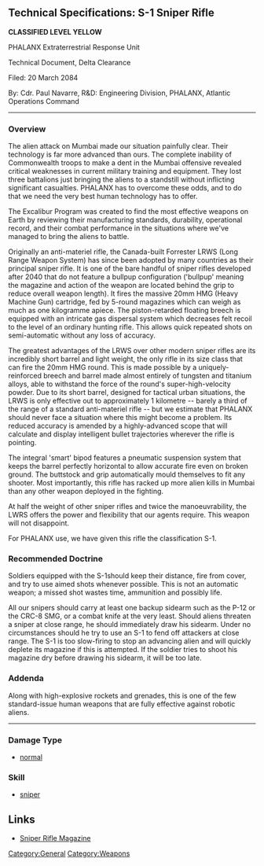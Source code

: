 ## Technical Specifications: S-1 Sniper Rifle

**CLASSIFIED LEVEL YELLOW**

PHALANX Extraterrestrial Response Unit

Technical Document, Delta Clearance

Filed: 20 March 2084

By: Cdr. Paul Navarre, R&D: Engineering Division, PHALANX, Atlantic
Operations Command

------------------------------------------------------------------------

### Overview

The alien attack on Mumbai made our situation painfully clear. Their
technology is far more advanced than ours. The complete inability of
Commonwealth troops to make a dent in the Mumbai offensive revealed
critical weaknesses in current military training and equipment. They
lost three battalions just bringing the aliens to a standstill without
inflicting significant casualties. PHALANX has to overcome these odds,
and to do that we need the very best human technology has to offer.

The Excalibur Program was created to find the most effective weapons on
Earth by reviewing their manufacturing standards, durability,
operational record, and their combat performance in the situations where
we've managed to bring the aliens to battle.

Originally an anti-materiel rifle, the Canada-built Forrester LRWS (Long
Range Weapon System) has since been adopted by many countries as their
principal sniper rifle. It is one of the bare handful of sniper rifles
developed after 2040 that do not feature a bullpup configuration
('bullpup' meaning the magazine and action of the weapon are located
behind the grip to reduce overall weapon length). It fires the massive
20mm HMG (Heavy Machine Gun) cartridge, fed by 5-round magazines which
can weigh as much as one kilogramme apiece. The piston-retarded floating
breech is equipped with an intricate gas dispersal system which
decreases felt recoil to the level of an ordinary hunting rifle. This
allows quick repeated shots on semi-automatic without any loss of
accuracy.

The greatest advantages of the LRWS over other modern sniper rifles are
its incredibly short barrel and light weight, the only rifle in its size
class that can fire the 20mm HMG round. This is made possible by a
uniquely-reinforced breech and barrel made almost entirely of tungsten
and titanium alloys, able to withstand the force of the round's
super-high-velocity powder. Due to its short barrel, designed for
tactical urban situations, the LRWS is only effective out to
approximately 1 kilometre -- barely a third of the range of a standard
anti-materiel rifle -- but we estimate that PHALANX should never face a
situation where this might become a problem. Its reduced accuracy is
amended by a highly-advanced scope that will calculate and display
intelligent bullet trajectories wherever the rifle is pointing.

The integral 'smart' bipod features a pneumatic suspension system that
keeps the barrel perfectly horizontal to allow accurate fire even on
broken ground. The buttstock and grip automatically mould themselves to
fit any shooter. Most importantly, this rifle has racked up more alien
kills in Mumbai than any other weapon deployed in the fighting.

At half the weight of other sniper rifles and twice the manoeuvrability,
the LWRS offers the power and flexibility that our agents require. This
weapon will not disappoint.

For PHALANX use, we have given this rifle the classification S-1.

### Recommended Doctrine

Soldiers equipped with the S-1should keep their distance, fire from
cover, and try to use aimed shots whenever possible. This is not an
automatic weapon; a missed shot wastes time, ammunition and possibly
life.

All our snipers should carry at least one backup sidearm such as the
P-12 or the CRC-8 SMG, or a combat knife at the very least. Should
aliens threaten a sniper at close range, he should immediately draw his
sidearm. Under no circumstances should he try to use an S-1 to fend off
attackers at close range. The S-1 is too slow-firing to stop an
advancing alien and will quickly deplete its magazine if this is
attempted. If the soldier tries to shoot his magazine dry before drawing
his sidearm, it will be too late.

### Addenda

Along with high-explosive rockets and grenades, this is one of the few
standard-issue human weapons that are fully effective against robotic
aliens.

------------------------------------------------------------------------

### Damage Type

- [normal](Damage/normal "wikilink")

### Skill

- [sniper](Skills/sniper "wikilink")

## Links

- [Sniper Rifle
  Magazine](Equipment/Ammunition/Sniper_Rifle_Magazine "wikilink")

[Category:General](Category:General "wikilink")
[Category:Weapons](Category:Weapons "wikilink")